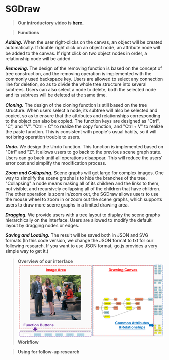# SGDraw

>**Our introductory video is [here.](https://www.youtube.com/watch?v=acy0SNLfahg&lc=UgyolK17UbvOUGuEFE94AaABAg)**

>**Functions**

***Adding.*** When the user right-clicks on the canvas, an object will be created automatically. If double right click on an object node, an attribute node will be added to the canvas. If right click on two object nodes in order, a relationship node will be added.

***Removing.*** The design of the removing function is based on the concept of tree construction, and the removing operation is implemented with the commonly used backspace key. Users are allowed to select any connection line for deletion, so as to divide the whole tree structure into several subtrees. Users can also select a node to delete, both the selected node and its subtrees will be deleted at the same time.

***Cloning.*** The design of the cloning function is still based on the tree structure. When users select a node, its subtree will also be selected and copied, so as to ensure that the attributes and relationships corresponding to the object can also be copied. The function keys are designed as "Ctrl", "C", and "V". "Ctrl + C" to realize the copy function, and "Ctrl + V" to realize the paste function. This is consistent with people's usual habits, so it will not bring operation trouble to users.

***Undo.*** We design the Undo function. This function is implemented based on "Ctrl" and "Z". It allows users to go back to the previous scene graph state. Users can go back until all operations disappear. This will reduce the users' error cost and simplify the modification process.

***Zoom and Collapsing.*** Scene graphs will get large for complex images. One way to simplify the scene graphs is to hide the branches of the tree. "Collapsing" a node means making all of its children and the links to them, not visible, and recursively collapsing all of the children that have children. The other operation is zoom in/zoom out, the SGDraw allows users to use the mouse wheel to zoom in or zoom out the scene graphs, which supports users to draw more scene graphs in a limited drawing area.

***Dragging.*** We provide users with a tree layout to display the scene graphs hierarchically on the interface. Users are allowed to modify the default layout by dragging nodes or edges.

***Saving and Loading.*** The result will be saved both in JSON and SVG formats.(In this code version, we change the JSON format to txt for our following research. If you want to use JSON format, go.js provides a very simple way to get it.)

>**Overview of our interface**
![Image text](img/ui_revised.png)
>**Workflow**

>**Using for follow-up research**
